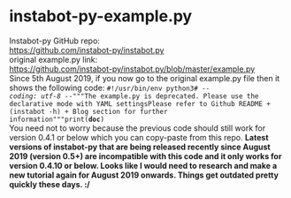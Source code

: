 # instabot-py-example.py
Instabot-py GitHub repo:<br>
https://github.com/instabot-py/instabot.py<br>
original example.py link:<br>
https://github.com/instabot-py/instabot.py/blob/master/example.py<br>
Since 5th August 2019, if you now go to the original example.py file then it shows the following code:
<code>#!/usr/bin/env python3# -*- coding: utf-8 -*-"""The example.py is deprecated. Please use the declarative mode with YAML settingsPlease refer to Github README + (instabot -h) + Blog section for further information"""print(__doc__)</code>
<br>
You need not to worry because the previous code should still work for version 0.4.1 or below which you can copy-paste from this repo.
<Strong>Latest versions of instabot-py that are being released recently since August 2019 (version 0.5+) are incompatible with this code and it only works for version 0.4.10 or below. Looks like I would need to research and make a new tutorial again for August 2019 onwards. Things get outdated pretty quickly these days. :/</Strong>
